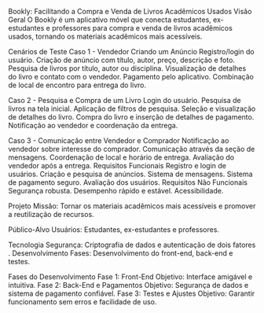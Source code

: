 Bookly: Facilitando a Compra e Venda de Livros Acadêmicos Usados
Visão Geral
O Bookly é um aplicativo móvel que conecta estudantes, ex-estudantes e professores para compra e venda de livros acadêmicos usados, tornando os materiais acadêmicos mais acessíveis.

Cenários de Teste
Caso 1 - 
Vendedor Criando um Anúncio
Registro/login do usuário.
Criação de anúncio com título, autor, preço, descrição e foto.
Pesquisa de livros por título, autor ou disciplina.
Visualização de detalhes do livro e contato com o vendedor.
Pagamento pelo aplicativo.
Combinação de local de encontro para entrega do livro.

Caso 2 - 
Pesquisa e Compra de um Livro
Login do usuário.
Pesquisa de livros na tela inicial.
Aplicação de filtros de pesquisa.
Seleção e visualização de detalhes do livro.
Compra do livro e inserção de detalhes de pagamento.
Notificação ao vendedor e coordenação da entrega.

Caso 3 - 
Comunicação entre Vendedor e Comprador
Notificação ao vendedor sobre interesse do comprador.
Comunicação através da seção de mensagens.
Coordenação de local e horário de entrega.
Avaliação do vendedor após a entrega.
Requisitos Funcionais
Registro e login de usuários.
Criação e pesquisa de anúncios.
Sistema de mensagens.
Sistema de pagamento seguro.
Avaliação dos usuários.
Requisitos Não Funcionais
Segurança robusta.
Desempenho rápido e estável.
Acessibilidade.


Projeto
Missão: Tornar os materiais acadêmicos mais acessíveis e promover a reutilização de recursos.

Público-Alvo
Usuários: Estudantes, ex-estudantes e professores.

Tecnologia
Segurança: Criptografia de dados e autenticação de dois fatores
.
Desenvolvimento
Fases: Desenvolvimento do front-end, back-end e testes.


Fases do Desenvolvimento
Fase 1: Front-End
Objetivo: Interface amigável e intuitiva.
Fase 2: Back-End e Pagamentos
Objetivo: Segurança de dados e sistema de pagamento confiável.
Fase 3: Testes e Ajustes
Objetivo: Garantir funcionamento sem erros e facilidade de uso.
